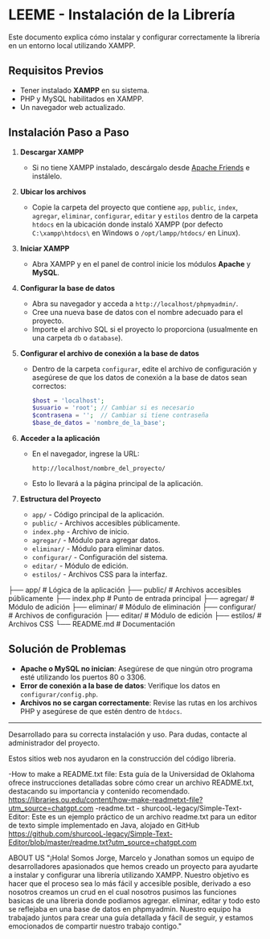 # LEEME - Instalación de la Librería

Este documento explica cómo instalar y configurar correctamente la librería en un entorno local utilizando XAMPP.

## Requisitos Previos
- Tener instalado **XAMPP** en su sistema.
- PHP y MySQL habilitados en XAMPP.
- Un navegador web actualizado.

## Instalación Paso a Paso

1. **Descargar XAMPP**
   - Si no tiene XAMPP instalado, descárgalo desde [Apache Friends](https://www.apachefriends.org/es/index.html) e instálelo.

2. **Ubicar los archivos**
   - Copie la carpeta del proyecto que contiene `app`, `public`, `index`, `agregar`, `eliminar`, `configurar`, `editar` y `estilos` dentro de la carpeta `htdocs` en la ubicación donde instaló XAMPP (por defecto `C:\xampp\htdocs\` en Windows o `/opt/lampp/htdocs/` en Linux).

3. **Iniciar XAMPP**
   - Abra XAMPP y en el panel de control inicie los módulos **Apache** y **MySQL**.

4. **Configurar la base de datos**
   - Abra su navegador y acceda a `http://localhost/phpmyadmin/`.
   - Cree una nueva base de datos con el nombre adecuado para el proyecto.
   - Importe el archivo SQL si el proyecto lo proporciona (usualmente en una carpeta `db` o `database`).

5. **Configurar el archivo de conexión a la base de datos**
   - Dentro de la carpeta `configurar`, edite el archivo de configuración y asegúrese de que los datos de conexión a la base de datos sean correctos:
     ```php
     $host = 'localhost';
     $usuario = 'root'; // Cambiar si es necesario
     $contrasena = '';  // Cambiar si tiene contraseña
     $base_de_datos = 'nombre_de_la_base';
     ```

6. **Acceder a la aplicación**
   - En el navegador, ingrese la URL:
     ```
     http://localhost/nombre_del_proyecto/
     ```
   - Esto lo llevará a la página principal de la aplicación.

7. **Estructura del Proyecto**
   - `app/` - Código principal de la aplicación.
   - `public/` - Archivos accesibles públicamente.
   - `index.php` - Archivo de inicio.
   - `agregar/` - Módulo para agregar datos.
   - `eliminar/` - Módulo para eliminar datos.
   - `configurar/` - Configuración del sistema.
   - `editar/` - Módulo de edición.
   - `estilos/` - Archivos CSS para la interfaz.
   
├── app/            # Lógica de la aplicación
├── public/         # Archivos accesibles públicamente
├── index.php       # Punto de entrada principal
├── agregar/        # Módulo de adición
├── eliminar/       # Módulo de eliminación
├── configurar/     # Archivos de configuración
├── editar/         # Módulo de edición
├── estilos/        # Archivos CSS
└── README.md       # Documentación

## Solución de Problemas
- **Apache o MySQL no inician**: Asegúrese de que ningún otro programa esté utilizando los puertos 80 o 3306.
- **Error de conexión a la base de datos**: Verifique los datos en `configurar/config.php`.
- **Archivos no se cargan correctamente**: Revise las rutas en los archivos PHP y asegúrese de que estén dentro de `htdocs`.

---
Desarrollado para su correcta instalación y uso. Para dudas, contacte al administrador del proyecto.

Estos sitios web nos ayudaron en la construcción del código libreria.

-How to make a README.txt file: Esta guía de la Universidad de Oklahoma ofrece instrucciones detalladas sobre cómo crear un archivo README.txt,
destacando su importancia y contenido recomendado. https://libraries.ou.edu/content/how-make-readmetxt-file?utm_source=chatgpt.com
-readme.txt - shurcooL-legacy/Simple-Text-Editor: Este es un ejemplo práctico de un archivo readme.txt 
para un editor de texto simple implementado en Java, alojado en GitHub https://github.com/shurcooL-legacy/Simple-Text-Editor/blob/master/readme.txt?utm_source=chatgpt.com

ABOUT US
"¡Hola! Somos Jorge, Marcelo y Jonathan somos un equipo de desarrolladores apasionados que hemos creado un proyecto para ayudarte a instalar y configurar una librería utilizando XAMPP. 
Nuestro objetivo es hacer que el proceso sea lo más fácil y accesible posible, derivado a eso nosotros creamos un crud en el cual nosotros pusimos las funciones basicas de una libreria 
donde podiamos agregar. eliminar, editar y todo esto se reflejaba en una base de datos en phpmyadmin.
Nuestro equipo ha trabajado juntos para crear una guía detallada y fácil de seguir, y estamos emocionados de compartir nuestro trabajo contigo."
